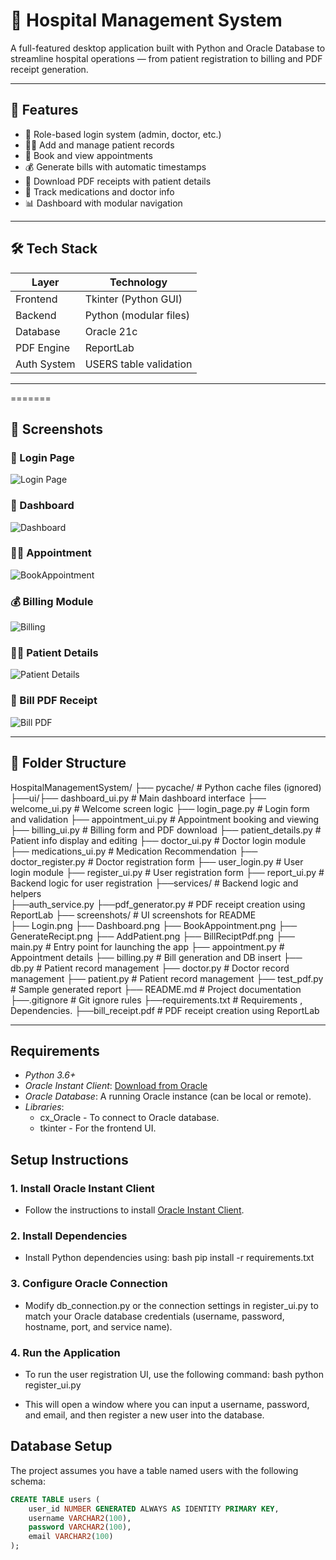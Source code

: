 # 🏥 Hospital Management System

A full-featured desktop application built with Python and Oracle Database to streamline hospital operations — from patient registration to billing and PDF receipt generation.

---

## 🚀 Features

- 🔐 Role-based login system (admin, doctor, etc.)
- 🧑‍⚕️ Add and manage patient records
- 📅 Book and view appointments
- 💰 Generate bills with automatic timestamps
- 🧾 Download PDF receipts with patient details
- 💊 Track medications and doctor info
- 📊 Dashboard with modular navigation

---

## 🛠️ Tech Stack

| Layer        | Technology             |
|--------------|------------------------|
| Frontend     | Tkinter (Python GUI)   |
| Backend      | Python (modular files) |
| Database     | Oracle 21c             |
| PDF Engine   | ReportLab              |
| Auth System  | USERS table validation |

---

=======
## 📸 Screenshots

### 🔐 Login Page
![Login Page](screenshots/Login.png)

### 🏥 Dashboard
![Dashboard](screenshots/Dashboard.png)

### 🧑‍⚕️ Appointment
![BookAppointment](screenshots/BookAppointment.png)

### 💰 Billing Module
![Billing](screenshots/GenerateRecipt.png)

### 🧑‍⚕️ Patient Details
![Patient Details](screenshots/AddPatient.png)

### 🧾 Bill PDF Receipt
![Bill PDF](screenshots/BillReciptPdf.png)

---

## 📂 Folder Structure
HospitalManagementSystem/ 
├── pycache/ # Python cache files (ignored) 
├──ui/├── dashboard_ui.py # Main dashboard interface
      ├── welcome_ui.py # Welcome screen logic 
      ├── login_page.py # Login form and validation 
      ├── appointment_ui.py # Appointment booking and viewing 
      ├── billing_ui.py # Billing form and PDF download 
      ├── patient_details.py # Patient info display and editing 
      ├── doctor_ui.py # Doctor login module 
      ├── medications_ui.py # Medication Recommendation
      ├── doctor_register.py # Doctor registration form 
      ├── user_login.py # User login module 
      ├── register_ui.py # User registration form 
      ├── report_ui.py # Backend logic for user registration
├──services/  # Backend logic and helpers  
            ├──auth_service.py
            ├──pdf_generator.py  # PDF receipt creation using ReportLab
├── screenshots/ # UI screenshots for README  
            ├── Login.png
            ├── Dashboard.png
            ├── BookAppointment.png
            ├── GenerateRecipt.png
            ├── AddPatient.png
            ├── BillReciptPdf.png
├── main.py # Entry point for launching the app 
├── appointment.py # Appointment details
├── billing.py  # Bill generation and DB insert 
├── db.py  # Patient record management 
├── doctor.py # Doctor record management
├── patient.py  # Patient record management
├── test_pdf.py # Sample generated report
├── README.md  # Project documentation
├──.gitignore # Git ignore rules
├──requirements.txt # Requirements , Dependencies.
├──bill_receipt.pdf  # PDF receipt creation using ReportLab
     
---
## Requirements
- *Python 3.6+*
- *Oracle Instant Client*: [Download from Oracle](https://www.oracle.com/database/technologies/instant-client.html)
- *Oracle Database*: A running Oracle instance (can be local or remote).
- *Libraries*:
  - cx_Oracle - To connect to Oracle database.
  - tkinter - For the frontend UI.

## Setup Instructions

### 1. Install Oracle Instant Client
   - Follow the instructions to install [Oracle Instant Client](https://www.oracle.com/database/technologies/instant-client.html).

### 2. Install Dependencies
   - Install Python dependencies using:
     bash
     pip install -r requirements.txt
     

### 3. Configure Oracle Connection
   - Modify db_connection.py or the connection settings in register_ui.py to match your Oracle database credentials (username, password, hostname, port, and service name).

### 4. Run the Application
   - To run the user registration UI, use the following command:
     bash
     python register_ui.py
     
   - This will open a window where you can input a username, password, and email, and then register a new user into the database.

## Database Setup

The project assumes you have a table named users with the following schema:

```sql
CREATE TABLE users (
    user_id NUMBER GENERATED ALWAYS AS IDENTITY PRIMARY KEY,
    username VARCHAR2(100),
    password VARCHAR2(100),
    email VARCHAR2(100)
);
